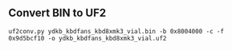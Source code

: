 ## Convert BIN to UF2
```
uf2conv.py ydkb_kbdfans_kbd8xmk3_vial.bin -b 0x8004000 -c -f 0x9d5bcf10 -o ydkb_kbdfans_kbd8xmk3_vial.uf2
```